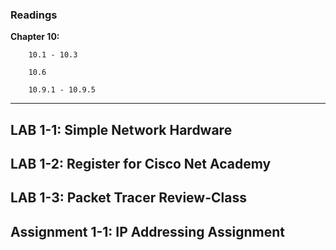 ### Readings

**Chapter 10:**
```
    10.1 - 10.3

    10.6

    10.9.1 - 10.9.5
```
---

## LAB 1-1: Simple Network Hardware

## LAB 1-2: Register for Cisco Net Academy

## LAB 1-3: Packet Tracer Review-Class

## Assignment 1-1: IP Addressing Assignment


